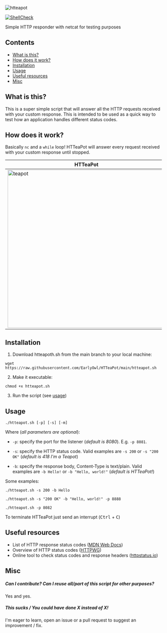 ![htteapot](https://user-images.githubusercontent.com/49495410/209414246-9ca235c9-0528-4907-9b04-cf6a10d3a663.png)


[![ShellCheck](https://github.com/EarlyOwl/HTTeaPot/actions/workflows/shellcheck.yml/badge.svg)](https://github.com/EarlyOwl/HTTeaPot/actions/workflows/shellcheck.yml)

Simple HTTP responder with netcat for testing purposes

## Contents
- [What is this?](#what-is-this)
- [How does it work?](#how-does-it-work)
- [Installation](#installation)
- [Usage](#usage)
- [Useful resources](#useful-resources)
- [Misc](#misc)

## What is this?
This is a super simple script that will answer all the HTTP requests received with your custom response. This is intended to be used as a quick way to test how an application handles different status codes.

## How does it work?
Basically ```nc``` and a ```while``` loop! HTTeaPot will answer every request received with your custom response until stopped.

|HTTeaPot|curl|
|-|-|
|<img width="507" alt="teapot" src="https://user-images.githubusercontent.com/49495410/209422870-0eff9f93-4a3f-4e66-b8e5-978cb74a2fd7.png">|<img width="507" alt="curl" src="https://user-images.githubusercontent.com/49495410/209422869-0316f139-c46e-4134-8589-d9e83dbbab62.png">


## Installation

1. Download htteapoth.sh from the main branch to your local machine:

```shell
wget https://raw.githubusercontent.com/EarlyOwl/HTTeaPot/main/htteapot.sh
```

2. Make it executable:

```shell
chmod +x htteapot.sh
```

3. Run the script (see [usage](#usage))

## Usage

```shell
./htteapot.sh [-p] [-s] [-m]
```

Where (*all parameters are optional*):
- ```-p```: specify the port for the listener (*default is 8080*). E.g. ```-p 8081```.

- ```-s```: specify the HTTP status code. Valid examples are ```-s 200``` or ```-s "200 OK"``` (*default is 418 I'm a Teapot*)

- ```-b```: specify the response body, Content-Type is text/plain. Valid examples are ```-b Hello!``` or ```-b "Hello, world!"``` (*default is HTTeaPot!*)

Some examples:

 ```shell
./htteapot.sh -s 200 -b Hello
```

```shell
./htteapot.sh -s "200 OK" -b "Hello, world!" -p 8888
```

```shell
./htteapot.sh -p 8082
```

To terminate HTTeaPot just send an interrupt (<kbd>Ctrl</kbd> + <kbd>C</kbd>)

## Useful resources
- List of HTTP response status codes ([MDN Web Docs](https://developer.mozilla.org/en-US/docs/Web/HTTP/Status))
- Overview of HTTP status codes ([HTTPWG](https://httpwg.org/specs/rfc9110.html#overview.of.status.codes))
- Online tool to check status codes and response headers ([httpstatus.io](https://httpstatus.io/))

## Misc

##### Can I contribute? Can I reuse all/part of this script for other purposes?
Yes and yes.

##### This sucks / You could have done X instead of X!
I'm eager to learn, open an issue or a  pull request to suggest an improvement / fix.

